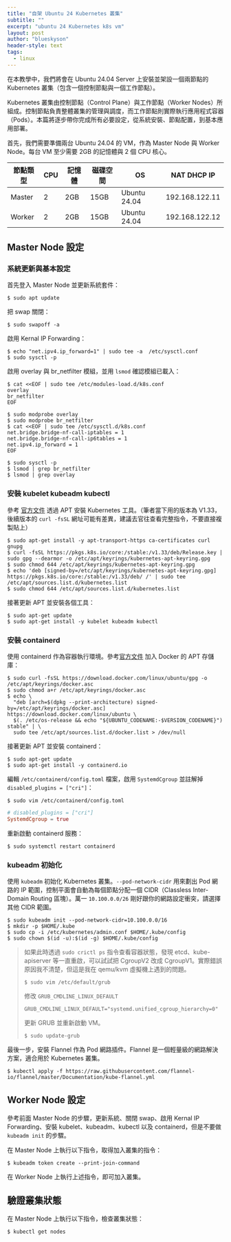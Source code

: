 ```yaml
---
title: "自架 Ubuntu 24 Kubernetes 叢集"
subtitle: ""
excerpt: "ubuntu 24 Kubernetes k8s vm"
layout: post
author: "blueskyson"
header-style: text
tags:
  - linux
---
```


在本教學中，我們將會在 Ubuntu 24.04 Server 上安裝並架設一個兩節點的 Kubernetes 叢集（包含一個控制節點與一個工作節點）。

Kubernetes 叢集由控制節點（Control Plane）與工作節點（Worker Nodes）所組成。控制節點負責整體叢集的管理與調度，而工作節點則實際執行應用程式容器（Pods）。本篇將逐步帶你完成所有必要設定，從系統安裝、節點配置，到基本應用部署。

首先，我們需要準備兩台 Ubuntu 24.04 的 VM，作為 Master Node 與 Worker Node。每台 VM 至少需要 2GB 的記憶體與 2 個 CPU 核心。

| 節點類型 | CPU | 記憶體 | 磁碟空間 | OS | NAT DHCP IP |
| -------- | --- | ------ | -------- | -- | -------- |
| Master | 2   | 2GB    | 15GB     | Ubuntu 24.04 | 192.168.122.11 |
| Worker | 2   | 2GB    | 15GB     | Ubuntu 24.04 | 192.168.122.12 |

## Master Node 設定

### 系統更新與基本設定

首先登入 Master Node 並更新系統套件：

```non
$ sudo apt update
```

把 swap 關閉：

```non
$ sudo swapoff -a
```

啟用 Kernal IP Forwarding：

```non
$ echo "net.ipv4.ip_forward=1" | sudo tee -a  /etc/sysctl.conf
$ sudo sysctl -p
```

啟用 overlay 與 br_netfilter 模組，並用 `lsmod` 確認模組已載入：

```non
$ cat <<EOF | sudo tee /etc/modules-load.d/k8s.conf
overlay
br_netfilter
EOF

$ sudo modprobe overlay
$ sudo modprobe br_netfilter
$ cat <<EOF | sudo tee /etc/sysctl.d/k8s.conf 
net.bridge.bridge-nf-call-iptables = 1 
net.bridge.bridge-nf-call-ip6tables = 1 
net.ipv4.ip_forward = 1 
EOF

$ sudo sysctl -p
$ lsmod | grep br_netfilter 
$ lsmod | grep overlay
```

### 安裝 kubelet kubeadm kubectl

參考 [官方文件](https://kubernetes.io/docs/setup/production-environment/tools/kubeadm/install-kubeadm/) 透過 APT 安裝 Kubernetes 工具。（筆者當下用的版本為 V1.33，後續版本的 `curl -fsSL` 網址可能有差異，建議去官往查看完整指令，不要直接複製貼上）

```non
$ sudo apt-get install -y apt-transport-https ca-certificates curl gnupg
$ curl -fsSL https://pkgs.k8s.io/core:/stable:/v1.33/deb/Release.key | sudo gpg --dearmor -o /etc/apt/keyrings/kubernetes-apt-keyring.gpg
$ sudo chmod 644 /etc/apt/keyrings/kubernetes-apt-keyring.gpg
$ echo 'deb [signed-by=/etc/apt/keyrings/kubernetes-apt-keyring.gpg] https://pkgs.k8s.io/core:/stable:/v1.33/deb/ /' | sudo tee /etc/apt/sources.list.d/kubernetes.list
$ sudo chmod 644 /etc/apt/sources.list.d/kubernetes.list
```

接著更新 APT 並安裝各個工具：

```non
$ sudo apt-get update
$ sudo apt-get install -y kubelet kubeadm kubectl
```

### 安裝 containerd

使用 containerd 作為容器執行環境。參考[官方文件](https://docs.docker.com/engine/install/ubuntu/) 加入 Docker 的 APT 存儲庫：

```non
$ sudo curl -fsSL https://download.docker.com/linux/ubuntu/gpg -o /etc/apt/keyrings/docker.asc
$ sudo chmod a+r /etc/apt/keyrings/docker.asc
$ echo \
  "deb [arch=$(dpkg --print-architecture) signed-by=/etc/apt/keyrings/docker.asc] https://download.docker.com/linux/ubuntu \
  $(. /etc/os-release && echo "${UBUNTU_CODENAME:-$VERSION_CODENAME}") stable" | \
  sudo tee /etc/apt/sources.list.d/docker.list > /dev/null
```

接著更新 APT 並安裝 containerd：

```non
$ sudo apt-get update
$ sudo apt-get install -y containerd.io
```

編輯 `/etc/containerd/config.toml` 檔案，啟用 `SystemdCgroup` 並註解掉 `disabled_plugins = ["cri"]`：

```non
$ sudo vim /etc/containerd/config.toml
```

```toml
# disabled_plugins = ["cri"]
SystemdCgroup = true
```

重新啟動 containerd 服務：

```non
$ sudo systemctl restart containerd
```

### kubeadm 初始化

使用 `kubeadm` 初始化 Kubernetes 叢集。`--pod-network-cidr` 用來劃出 Pod 網路的 IP 範圍，控制平面會自動為每個節點分配一個 CIDR（Classless Inter-Domain Routing 區塊）。萬一 `10.100.0.0/26` 剛好跟你的網路設定衝突，請選擇其他 CIDR 範圍。 

```non
$ sudo kubeadm init --pod-network-cidr=10.100.0.0/16
$ mkdir -p $HOME/.kube
$ sudo cp -i /etc/kubernetes/admin.conf $HOME/.kube/config
$ sudo chown $(id -u):$(id -g) $HOME/.kube/config
```

> 如果此時透過 `sudo crictl ps` 指令查看容器狀態，發現 etcd、kube-apiserver 等一直重啟，可以試試把 CgroupV2 改成 CgroupV1。實際錯誤原因我不清楚，但這是我在 qemu/kvm 虛擬機上遇到的問題。
> 
> ```non
> $ sudo vim /etc/default/grub
> ```
>
> 修改 `GRUB_CMDLINE_LINUX_DEFAULT`
>
> ```
> GRUB_CMDLINE_LINUX_DEFAULT="systemd.unified_cgroup_hierarchy=0"
> ```
>
> 更新 GRUB 並重新啟動 VM。
> 
> ```non
> $ sudo update-grub
> ```

最後一步，安裝 Flannel 作為 Pod 網路插件。Flannel 是一個輕量級的網路解決方案，適合用於 Kubernetes 叢集。

```non
$ kubectl apply -f https://raw.githubusercontent.com/flannel-io/flannel/master/Documentation/kube-flannel.yml
```

## Worker Node 設定

參考前面 Master Node 的步驟，更新系統、關閉 swap、啟用 Kernal IP Forwarding、安裝 kubelet、kubeadm、kubectl 以及 containerd，但是不要做 `kubeadm init` 的步驟。

在 Master Node 上執行以下指令，取得加入叢集的指令：

```non
$ kubeadm token create --print-join-command
```

在 Worker Node 上執行上述指令，即可加入叢集。

## 驗證叢集狀態

在 Master Node 上執行以下指令，檢查叢集狀態：

```non
$ kubectl get nodes
```